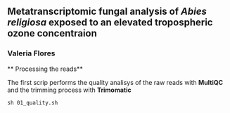 ## Metatranscriptomic fungal analysis of *Abies religiosa* exposed to an elevated tropospheric ozone concentraion
### Valeria Flores 


** Processing the reads** 

The first scrip performs the quality analisys of the raw reads with **MultiQC** and the trimming process with **Trimomatic**

```
sh 01_quality.sh
```

